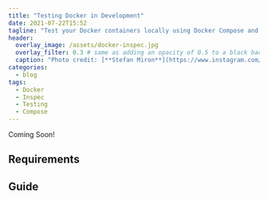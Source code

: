```yaml
---
title: "Testing Docker in Development"
date: 2021-07-22T15:52
tagline: "Test your Docker containers locally using Docker Compose and Inspec."
header:
  overlay_image: /assets/docker-inspec.jpg
  overlay_filter: 0.3 # same as adding an opacity of 0.5 to a black background
  caption: "Photo credit: [**Stefan Miron**](https://www.instagram.com/stefanmironphotography)"
categories:
  - blog
tags:
  - Docker
  - Inspec
  - Testing
  - Compose
---
```


Coming Soon!

## Requirements


## Guide